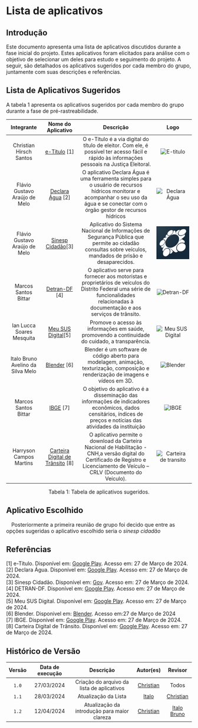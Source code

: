 # Lista de aplicativos
## Introdução
Este documento apresenta uma lista de aplicativos discutidos durante a fase inicial do projeto. Estes aplicativos foram elicitados para análise com o objetivo de selecionar um deles para estudo e seguimento do projeto. A seguir, são detalhados os aplicativos sugeridos por cada membro do grupo, juntamente com suas descrições e referências.

## Lista de Aplicativos Sugeridos

A tabela 1 apresenta os aplicativos sugeridos por cada membro do grupo durante a fase de pré-rastreabilidade.

|          Integrante           |                                        Nome do Aplicativo                                         |                                                                                      Descrição                                                                                       |                                Logo                                |  
| :---------------------------: | :-----------------------------------------------------------------------------------------------: | :----------------------------------------------------------------------------------------------------------------------------------------------------------------------------------: | :----------------------------------------------------------------: | 
|           Christian Hirsch Santos           |       [e-Título](https://play.google.com/store/apps/details?id=br.jus.tse.eleitoral.etitulo&hl=pt_BR&gl=US&pli=1)   [1]        |                                             O e-Título é a via digital do título de eleitor. Com ele, é possível ter acesso fácil e rápido às informações pessoais na Justiça Eleitoral.                                            |  ![E-titulo](../assets/Logos/Logo_etitulo.png)  |                                            
|       Flávio Gustavo Araújo de Melo        |                       [Declara Água](https://play.google.com/store/apps/details?id=br.gov.ana.declaraagua&hl=pt_BR&gl=US)          [2]                      |                                 O aplicativo Declara Água é uma ferramenta simples para o usuário de recursos hídricos monitorar e acompanhar o seu uso da água e se conectar com o órgão gestor de recursos hídricos                                   | ![Declara Água](../assets/Logos/Logo_DeclaraAgua.png) | 
|       Flávio Gustavo Araújo de Melo        |                               [Sinesp Cidadão](https://play.google.com/store/apps/details?id=br.gov.sinesp.cidadao.android&hl=pt_BR&gl=US)[3]                   |                                Aplicativo do Sistema Nacional de Informações de Segurança Pública que permite ao cidadão consultas sobre veículos, mandados de prisão e desaparecidos.                                 | ![Sinesp Cidadão](../assets/Logos/Logo_Sinesp.png)|                                       
|        Marcos Santos Bittar        | [Detran-DF](https://play.google.com/store/apps/details?id=br.com.mesotec.detrandf&hl=pt_BR&gl=US)  [4]  | O aplicativo serve para fornecer aos motoristas e proprietários de veículos do Distrito Federal uma série de funcionalidades relacionadas à documentação e aos serviços de trânsito. |![Detran-DF](../assets/Logos/Logo_DetranDF.png)  | 
| Ian Lucca Soares Mesquita | [Meu SUS Digital](https://play.google.com/store/apps/details?id=br.gov.datasus.cnsdigital&hl=pt_BR&gl=US)[5] |Promove o acesso às informações em saúde, promovendo a continuidade do cuidado, a transparência. |![Meu SUS Digital](../assets/Logos/Logo_MeuSUS.png)| 
| Italo Bruno Avelino da Silva Melo | [Blender](https://www.blender.org) [6] |Blender é um software de código aberto para modelagem, animação, texturização, composição e renderização de imagens e vídeos em 3D.| ![Blender](../assets/Logos/Logo_Blender.png)|
| Marcos Santos Bittar | [IBGE](https://play.google.com/store/apps/details?id=br.gov.ibge&hl=pt_BR&gl=US)  [7]  | O objetivo do aplicativo é a disseminação das informações de indicadores econômicos, dados censitários, índices de preços e notícias das atividades da instituição | ![IBGE](../assets/Logos/Logo_IBGE.png) | 
| Harryson Campos Martins | [Carteira Digital de Trânsito](https://play.google.com/store/apps/details?id=br.gov.serpro.cnhe&hl=pt_BR&gl=US)  [8]  | O aplicativo permite o download  da Carteira Nacional de Habilitação - CNH,a versão digital do Certificado de Registro e Licenciamento de Veículo – CRLV (Documento do Veículo). | ![Carteira de transito](../assets/Logos/Logo_CarteiraTransito.png) |

<div style="text-align: center">
  <p> Tabela 1: Tabela de aplicativos sugeridos.</p>
</div>

## Aplicativo Escolhido

 Posteriormente a primeira reunião de grupo foi decido que entre as opções sugeridas o aplicativo escolhido seria o <i>sinesp cidadão</i>

## Referências

[1] e-Título. Disponível em: [Google Play](https://play.google.com/store/apps/details?id=br.jus.tse.eleitoral.etitulo&hl=pt_BR&gl=US&pli=1). Acesso em: 27 de Março de 2024.</br>
[2] Declara Água. Disponível em: [Google Play](https://play.google.com/store/apps/details?id=br.gov.ana.declaraagua&hl=pt_BR&gl=US). Acesso em: 27 de Março de 2024.</br>
[3] Sinesp Cidadão. Disponível em: [Gov](https://www.gov.br/pt-br/apps/sinesp-cidadao).  Acesso em: 27 de Março de 2024.</br>
[4] DETRAN-DF. Disponível em: [Google Play](https://play.google.com/store/apps/details?id=br.com.mesotec.detrandf&hl=pt_BR&gl=US). Acesso em: 27 de Março de 2024.</br>
[5] Meu SUS Digital. Disponível em: [Google Play](https://play.google.com/store/apps/details?id=br.gov.datasus.cnsdigital&hl=pt_BR&gl=US). Acesso em: 27 de Março de 2024.</br>
[6] Blender. Disponivel em: [Blender](https://www.blender.org). Acesso em:27 de Março de 2024 </br>
[7] IBGE. Disponível em: [Google Play](https://play.google.com/store/apps/details?id=br.gov.ibge&hl=pt_BR&gl=US). Acesso em: 27 de Março de 2024.</br>
[8] Carteira Digital de Trânsito. Disponível em: [Google Play](https://play.google.com/store/apps/details?id=br.gov.serpro.cnhe&hl=pt_BR&gl=US). Acesso em: 27 de Março de 2024.</br>

## Histórico de Versão

| Versão | Data de execução |            Descrição             |                      Autor(es)                       |                     Revisor                     |
| :----: | :--------------: | :-------------------------------: | :--------------------------------------------------: | :--------------------------------------------------: |
| `1.0`  |    27/03/2024    |    Criação do arquivo da lista de aplicativos |   [Christian](https://github.com/crstyhs)   | Todos |
| `1.1`  |    28/03/2024    |    Atualização da Lista |   [Italo](https://github.com/ItaloBrunoM)   | [Christian](https://github.com/crstyhs) |
| `1.2`  |    12/04/2024    |    Atualização da introdução para maior clareza |   [Christian](https://github.com/crstyhs)   | [Italo Bruno](https://github.com/ItaloBrunoM) |
